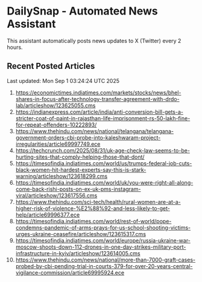 # DailySnap - Automated News Assistant

This assistant automatically posts news updates to X (Twitter) every 2 hours.

## Recent Posted Articles

Last updated: Mon Sep  1 03:24:24 UTC 2025

1. https://economictimes.indiatimes.com/markets/stocks/news/bhel-shares-in-focus-after-technology-transfer-agreement-with-drdo-lab/articleshow/123625055.cms
2. https://indianexpress.com/article/india/anti-conversion-bill-gets-a-stricter-coat-of-paint-in-rajasthan-life-imprisonment-rs-50-lakh-fine-for-repeat-offenders-10222893/
3. https://www.thehindu.com/news/national/telangana/telangana-government-orders-cbi-probe-into-kaleshwaram-project-irregularities/article69997749.ece
4. https://techcrunch.com/2025/08/31/uk-age-check-law-seems-to-be-hurting-sites-that-comply-helping-those-that-dont/
5. https://timesofindia.indiatimes.com/world/us/trumps-federal-job-cuts-black-women-hit-hardest-experts-say-this-is-stark-warning/articleshow/123618299.cms
6. https://timesofindia.indiatimes.com/world/uk/you-were-right-all-along-come-back-rishi-posts-on-ex-uk-pms-instagram-viral/articleshow/123617556.cms
7. https://www.thehindu.com/sci-tech/health/rural-women-are-at-a-higher-risk-of-violence-%E2%88%92-and-less-likely-to-get-help/article69996377.ece
8. https://timesofindia.indiatimes.com/world/rest-of-world/pope-condemns-pandemic-of-arms-prays-for-us-school-shooting-victims-urges-ukraine-ceasefire/articleshow/123615317.cms
9. https://timesofindia.indiatimes.com/world/europe/russia-ukraine-war-moscow-shoots-down-112-drones-in-one-day-strikes-military-port-infrastructure-in-kyiv/articleshow/123614005.cms
10. https://www.thehindu.com/news/national/more-than-7000-graft-cases-probed-by-cbi-pending-trial-in-courts-379-for-over-20-years-central-vigilance-commission/article69995924.ece
